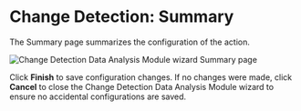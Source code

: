 # Change Detection: Summary

The Summary page summarizes the configuration of the action.

![Change Detection Data Analysis Module wizard Summary page](/img/product_docs/accessanalyzer/12.0/admin/datacollector/adinventory/summary.webp)

Click **Finish** to save configuration changes. If no changes were made, click **Cancel** to close
the Change Detection Data Analysis Module wizard to ensure no accidental configurations are saved.

